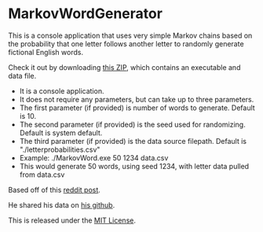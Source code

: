 # MarkovWordGenerator

This is a console application that uses very simple Markov chains based on the probability that one letter follows another letter to randomly generate fictional English words.

Check it out by downloading [this ZIP](https://github.com/danstalcup/MarkovWordGenerator/blob/master/Markov%20Chain%20Word%20Gen.zip), which contains an executable and data file.
* It is a console application.
* It does not require any parameters, but can take up to three parameters.
* The first parameter (if provided) is number of words to generate. Default is 10.
* The second parameter (if provided) is the seed used for randomizing. Default is system default.
* The third parameter (if provided) is the data source filepath. Default is "./letterprobabilities.csv"
* Example: ./MarkovWord.exe 50 1234 data.csv
* This would generate 50 words, using seed 1234, with letter data pulled from data.csv

Based off of this [reddit post](https://www.reddit.com/r/dataisbeautiful/comments/6rk2yr/letter_and_nextletter_frequencies_in_english_oc/).

He shared his data on [his github](https://github.com/Udzu/pudzu).

This is released under the [MIT License](https://opensource.org/licenses/MIT).

